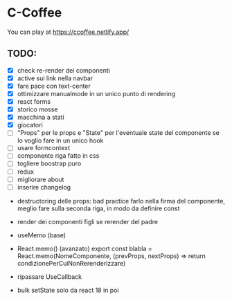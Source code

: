 # C-Coffee

You can play at https://ccoffee.netlify.app/

## TODO:

- [x] check re-render dei componenti
- [x] active sui link nella navbar
- [x] fare pace con text-center
- [x] ottimizzare manualmode in un unico punto di rendering
- [x] react forms
- [x] storico mosse
- [x] macchina a stati
- [x] giocatori
- [ ] "<NomeComponente>Props" per le props e "<NomeComponente>State" per l'eventuale state del componente se lo voglio fare in un unico hook
- [ ] usare formcontext
- [ ] componente riga fatto in css
- [ ] togliere boostrap puro
- [ ] redux
- [ ] migliorare about
- [ ] inserire changelog

- destructoring delle props:
  bad practice farlo nella firma del componente, meglio fare sulla seconda riga, in modo da definire const

- render dei componenti figli se rerender del padre

- useMemo (base)
- React.memo() (avanzato)
  export const blabla = React.memo(NomeComponente, (prevProps, nextProps) => return condizionePerCuiNonRerenderizzare)

- ripassare UseCallback

- bulk setState solo da react 18 in poi

